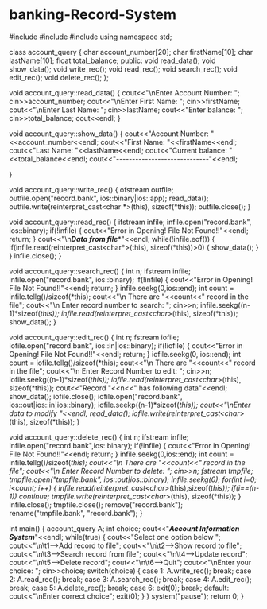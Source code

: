 # banking-Record-System
#include <iostream>
#include <fstream>
#include <cstdlib>
using namespace std;

class account_query
{
    char account_number[20];
    char firstName[10];
    char lastName[10];
    float total_balance;
public:
    void read_data();
    void show_data();
    void write_rec();
    void read_rec();
    void search_rec();
    void edit_rec();
    void delete_rec();
};

void account_query::read_data()
{
    cout<<"\nEnter Account Number: ";
    cin>>account_number;
    cout<<"\nEnter First Name: ";
    cin>>firstName;
    cout<<"\nEnter Last Name: ";
    cin>>lastName;
    cout<<"Enter balance: ";
    cin>>total_balance;
    cout<<endl;
}

void account_query::show_data()
{
    cout<<"Account Number: "<<account_number<<endl;
    cout<<"First Name: "<<firstName<<endl;
    cout<<"Last Name: "<<lastName<<endl;
    cout<<"Current balance: "<<total_balance<<endl;
    cout<<"-----------------------------"<<endl;

}

void account_query::write_rec()
{
    ofstream outfile;
    outfile.open("record.bank", ios::binary|ios::app);
    read_data();
    outfile.write(reinterpret_cast<char *>(this), sizeof(*this));
    outfile.close();
}

void account_query::read_rec()
{
    ifstream infile;
    infile.open("record.bank", ios::binary);
    if(!infile)
    {
        cout<<"Error in Opening! File Not Found!!"<<endl;
        return;
    }
    cout<<"\n***Data from file****"<<endl;
    while(!infile.eof())
    {
        if(infile.read(reinterpret_cast<char*>(this), sizeof(*this))>0)
        {
            show_data();
        }
    }
    infile.close();
}

void account_query::search_rec()
{
    int n;
    ifstream infile;
    infile.open("record.bank", ios::binary);
    if(!infile)
    {
        cout<<"Error in Opening! File Not Found!!"<<endl;
        return;
    }
    infile.seekg(0,ios::end);
    int count = infile.tellg()/sizeof(*this);
    cout<<"\n There are "<<count<<" record in the file";
    cout<<"\n Enter record number to search: ";
    cin>>n;
    infile.seekg((n-1)*sizeof(*this));
    infile.read(reinterpret_cast<char*>(this), sizeof(*this));
    show_data();
}

void account_query::edit_rec()
{
    int n;
    fstream iofile;
    iofile.open("record.bank", ios::in|ios::binary);
    if(!iofile)
    {
        cout<<"Error in Opening! File Not Found!!"<<endl;
        return;
    }
    iofile.seekg(0, ios::end);
    int count = iofile.tellg()/sizeof(*this);
    cout<<"\n There are "<<count<<" record in the file";
    cout<<"\n Enter Record Number to edit: ";
    cin>>n;
    iofile.seekg((n-1)*sizeof(*this));
    iofile.read(reinterpret_cast<char*>(this), sizeof(*this));
    cout<<"Record "<<n<<" has following data"<<endl;
    show_data();
    iofile.close();
    iofile.open("record.bank", ios::out|ios::in|ios::binary);
    iofile.seekp((n-1)*sizeof(*this));
    cout<<"\nEnter data to modify "<<endl;
    read_data();
    iofile.write(reinterpret_cast<char*>(this), sizeof(*this));
}

void account_query::delete_rec()
{
    int n;
    ifstream infile;
    infile.open("record.bank",ios::binary);
    if(!infile)
    {
        cout<<"Error in Opening! File Not Found!!"<<endl;
        return;
    }
    infile.seekg(0,ios::end);
    int count = infile.tellg()/sizeof(*this);
    cout<<"\n There are "<<count<<" record in the file";
    cout<<"\n Enter Record Number to delete: ";
    cin>>n;
    fstream tmpfile;
    tmpfile.open("tmpfile.bank", ios::out|ios::binary);
    infile.seekg(0);
    for(int i=0; i<count; i++)
    {
        infile.read(reinterpret_cast<char*>(this),sizeof(*this));
        if(i==(n-1))
            continue;
        tmpfile.write(reinterpret_cast<char*>(this), sizeof(*this));
    }
    infile.close();
    tmpfile.close();
    remove("record.bank");
    rename("tmpfile.bank", "record.bank");
}

int main()
{
    account_query A;
    int choice;
    cout<<"***Account Information System***"<<endl;
    while(true)
    {
        cout<<"Select one option below ";
        cout<<"\n\t1-->Add record to file";
        cout<<"\n\t2-->Show record to file";
        cout<<"\n\t3-->Search record from file";
        cout<<"\n\t4-->Update record";
        cout<<"\n\t5-->Delete record";
        cout<<"\n\t6-->Quit";
        cout<<"\nEnter your choice: ";
        cin>>choice;
        switch(choice)
        {
        case 1:
            A.write_rec();
            break;
        case 2:
            A.read_rec();
            break;
        case 3:
            A.search_rec();
            break;
        case 4:
            A.edit_rec();
            break;
        case 5:
            A.delete_rec();
            break;
        case 6:
            exit(0);
            break;
        default:
            cout<<"\nEnter correct choice";
            exit(0);
        }
    }
    system("pause");
    return 0;
}
